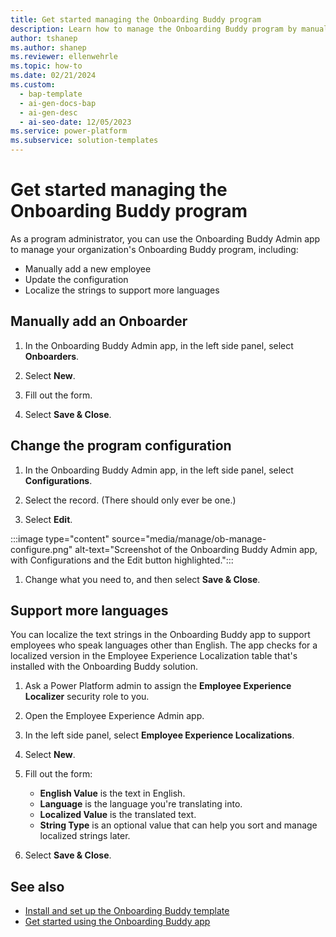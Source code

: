 ```yaml
---
title: Get started managing the Onboarding Buddy program
description: Learn how to manage the Onboarding Buddy program by manually adding a new employee, updating the configurations, and localizing strings to support more languages.
author: tshanep
ms.author: shanep
ms.reviewer: ellenwehrle
ms.topic: how-to
ms.date: 02/21/2024
ms.custom: 
  - bap-template
  - ai-gen-docs-bap
  - ai-gen-desc
  - ai-seo-date: 12/05/2023
ms.service: power-platform
ms.subservice: solution-templates
---
```


# Get started managing the Onboarding Buddy program

As a program administrator, you can use the Onboarding Buddy Admin app to manage your organization's Onboarding Buddy program, including:

- Manually add a new employee
- Update the configuration
- Localize the strings to support more languages

## Manually add an Onboarder

1. In the Onboarding Buddy Admin app, in the left side panel, select **Onboarders**.

1. Select **New**.

1. Fill out the form.

1. Select **Save & Close**.

## Change the program configuration

1. In the Onboarding Buddy Admin app, in the left side panel, select **Configurations**.

1. Select the record. (There should only ever be one.)<!-- EDITOR'S NOTE: Can you please pass a note to the UI team that using a plural to designate something there should only ever be one of is really confusing? -->

1. Select **Edit**.

:::image type="content" source="media/manage/ob-manage-configure.png" alt-text="Screenshot of the Onboarding Buddy Admin app, with Configurations and the Edit button highlighted.":::

1. Change what you need to, and then select **Save & Close**.

## Support more languages

You can localize the text strings in the Onboarding Buddy app to support employees who speak languages other than English. The app checks for a localized version in the Employee Experience Localization table that's installed with the Onboarding Buddy solution.

1. Ask a Power Platform admin to assign the **Employee Experience Localizer** security role to you.

1. Open the Employee Experience Admin app.

1. In the left side panel, select **Employee Experience Localizations**.

1. Select **New**.

1. Fill out the form:

    - **English Value** is the text in English.
    - **Language** is the language you're translating into.
    - **Localized Value** is the translated text.
    - **String Type** is an optional value that can help you sort and manage localized strings later.
1. Select **Save & Close**.

## See also

- [Install and set up the Onboarding Buddy template](install-and-set-up.md)
- [Get started using the Onboarding Buddy app](use.md)
